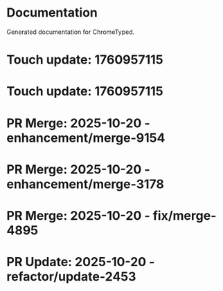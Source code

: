 # Documentation

Generated documentation for ChromeTyped.

# Touch update: 1760957115

# Touch update: 1760957115

# PR Merge: 2025-10-20 - enhancement/merge-9154

# PR Merge: 2025-10-20 - enhancement/merge-3178

# PR Merge: 2025-10-20 - fix/merge-4895

# PR Update: 2025-10-20 - refactor/update-2453
